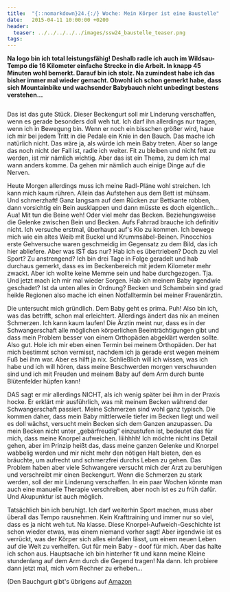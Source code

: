 ```yaml
---
title:  "{::nomarkdown}24.{:/} Woche: Mein Körper ist eine Baustelle"
date:   2015-04-11 10:00:00 +0200
header:
  teaser: ../../../../../images/ssw24_baustelle_teaser.png
tags:
---
```

**Na logo bin ich total leistungsfähig! Deshalb radle ich auch im Wildsau-Tempo die 16 Kilometer einfache Strecke in die Arbeit. In knapp 45 Minuten wohl bemerkt. Darauf bin ich stolz. Na zumindest habe ich das bisher immer mal wieder gemacht. Obwohl ich schon gemerkt habe, dass sich Mountainbike und wachsender Babybauch nicht unbedingt bestens verstehen...**

<figure>
  <img src="../../../../../images/ssw24_baustelle.jpg" alt="">
  <figcaption></figcaption>
</figure>

Das ist das gute Stück. Dieser Beckengurt soll mir Linderung verschaffen, wenn es gerade besonders doll weh tut. Ich darf ihn allerdings nur tragen, wenn ich in Bewegung bin.
Wenn er noch ein bisschen größer wird, haue ich mir bei jedem Tritt in die Pedale ein Knie in den Bauch. Das mache ich natürlich nicht. Das wäre ja, als würde ich mein Baby treten. Aber so lange das noch nicht der Fall ist, radle ich weiter. Fit zu bleiben und nicht fett zu werden, ist mir nämlich wichtig. Aber das ist ein Thema, zu dem ich mal wann anders komme. Da gehen mir nämlich auch einige Dinge auf die Nerven.

Heute Morgen allerdings muss ich meine Radl-Pläne wohl streichen. Ich kann mich kaum rühren. Allein das Aufstehen aus dem Bett ist mühsam. Und schmerzhaft! Ganz langsam auf dem Rücken zur Bettkante robben, dann vorsichtig ein Bein ausklappen und dann müsste es doch eigentlich… Aua! Mit tun die Beine weh! Oder viel mehr das Becken. Beziehungsweise die Gelenke zwischen Bein und Becken. Aufs Fahrrad brauche ich definitiv nicht. Ich versuche erstmal, überhaupt auf's Klo zu kommen. Ich bewege mich wie ein altes Weib mit Buckel und Krummsäbel-Beinen. Pinocchios erste Gehversuche waren geschmeidig im Gegensatz zu dem Bild, das ich hier abliefere. Aber was IST das nur? Hab ich es übertrieben? Doch zu viel Sport? Zu anstrengend? Ich bin drei Tage in Folge geradelt und hab durchaus gemerkt, dass es im Beckenbereich mit jedem Kilometer mehr zwackt. Aber ich wollte keine Memme sein und habe durchgezogen. Tja. Und jetzt mach ich mir mal wieder Sorgen. Hab ich meinem Baby irgendwie geschadet? Ist da unten alles in Ordnung? Becken und Schambein sind grad heikle Regionen also mache ich einen Notfalltermin bei meiner Frauenärztin.

Die untersucht mich gründlich. Dem Baby geht es prima. Puh! Also bin ich, was das betrifft, schon mal erleichtert. Allerdings ändert das nix an meinen Schmerzen. Ich kann kaum laufen! Die Ärztin meint nur, dass es in der Schwangerschaft alle möglichen körperlichen Beeinträchtigungen gibt und dass mein Problem besser von einem Orthopäden abgeklärt werden sollte. Also gut. Hole ich mir eben einen Termin bei meinem Orthopäden. Der hat mich bestimmt schon vermisst, nachdem ich ja gerade erst wegen meinem Fuß bei ihm war. Aber es hilft ja nix. Schließlich will ich wissen, was ich habe und ich will hören, dass meine Beschwerden morgen verschwunden sind und ich mit Freuden und meinem Baby auf dem Arm durch bunte Blütenfelder hüpfen kann!

DAS sagt er mir allerdings NICHT, als ich wenig später bei ihm in der Praxis hocke. Er erklärt mir ausführlich, was mit meinem Becken während der Schwangerschaft passiert. Meine Schmerzen sind wohl ganz typisch. Die kommen daher, dass mein Baby mittlerweile tiefer im Becken liegt und weil es doll wächst, versucht mein Becken sich dem Ganzen anzupassen. Da mein Becken nicht unter „gebärfreudig“ einzustufen ist, bedeutet das für mich, dass meine Knorpel aufweichen. Iiiihhhh! Ich möchte nicht ins Detail gehen, aber im Prinzip heißt das, dass meine ganzen Gelenke und Knorpel wabbelig werden und mir nicht mehr den nötigen Halt bieten, den es bräuchte, um aufrecht und schmerzfrei durchs Leben zu gehen. Das Problem haben aber viele Schwangere versucht mich der Arzt zu beruhigen und verschreibt mir einen Beckengurt. Wenn die Schmerzen zu stark werden, soll der mir Linderung verschaffen. In ein paar Wochen könnte man auch eine manuelle Therapie verschreiben, aber noch ist es zu früh dafür. Und Akupunktur ist auch möglich.

Tatsächlich bin ich beruhigt. Ich darf weiterhin Sport machen, muss aber überall das Tempo rausnehmen. Kein Krafttraining und immer nur so viel, dass es ja nicht weh tut. Na klasse. Diese Knorpel-Aufweich-Geschichte ist schon wieder etwas, was einem niemand vorher sagt! Aber irgendwie ist es verrückt, was der Körper sich alles einfallen lässt, um einem neuen Leben auf die Welt zu verhelfen. Gut für mein Baby - doof für mich. Aber das halte ich schon aus. Hauptsache ich bin hinterher fit und kann meine Kleine stundenlang auf dem Arm durch die Gegend tragen! Na dann. Ich probiere dann jetzt mal, mich vom Rechner zu erheben…

(Den Bauchgurt gibt's übrigens auf [Amazon](http://www.amazon.de/gp/product/B00MTZSEK2/ref=as_li_tl?ie=UTF8&camp=1638&creative=6742&creativeASIN=B00MTZSEK2&linkCode=as2&tag=anbaandediofh-21)

